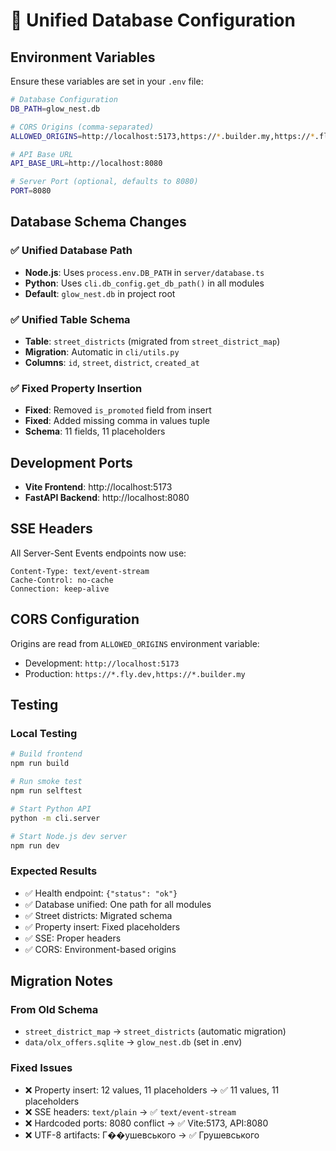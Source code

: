 # 🔄 Unified Database Configuration

## Environment Variables

Ensure these variables are set in your `.env` file:

```bash
# Database Configuration
DB_PATH=glow_nest.db

# CORS Origins (comma-separated)
ALLOWED_ORIGINS=http://localhost:5173,https://*.builder.my,https://*.fly.dev

# API Base URL
API_BASE_URL=http://localhost:8080

# Server Port (optional, defaults to 8080)
PORT=8080
```

## Database Schema Changes

### ✅ Unified Database Path

- **Node.js**: Uses `process.env.DB_PATH` in `server/database.ts`
- **Python**: Uses `cli.db_config.get_db_path()` in all modules
- **Default**: `glow_nest.db` in project root

### ✅ Unified Table Schema

- **Table**: `street_districts` (migrated from `street_district_map`)
- **Migration**: Automatic in `cli/utils.py`
- **Columns**: `id`, `street`, `district`, `created_at`

### ✅ Fixed Property Insertion

- **Fixed**: Removed `is_promoted` field from insert
- **Fixed**: Added missing comma in values tuple
- **Schema**: 11 fields, 11 placeholders

## Development Ports

- **Vite Frontend**: http://localhost:5173
- **FastAPI Backend**: http://localhost:8080

## SSE Headers

All Server-Sent Events endpoints now use:

```
Content-Type: text/event-stream
Cache-Control: no-cache
Connection: keep-alive
```

## CORS Configuration

Origins are read from `ALLOWED_ORIGINS` environment variable:

- Development: `http://localhost:5173`
- Production: `https://*.fly.dev,https://*.builder.my`

## Testing

### Local Testing

```bash
# Build frontend
npm run build

# Run smoke test
npm run selftest

# Start Python API
python -m cli.server

# Start Node.js dev server
npm run dev
```

### Expected Results

- ✅ Health endpoint: `{"status": "ok"}`
- ✅ Database unified: One path for all modules
- ✅ Street districts: Migrated schema
- ✅ Property insert: Fixed placeholders
- ✅ SSE: Proper headers
- ✅ CORS: Environment-based origins

## Migration Notes

### From Old Schema

- `street_district_map` → `street_districts` (automatic migration)
- `data/olx_offers.sqlite` → `glow_nest.db` (set in .env)

### Fixed Issues

- ❌ Property insert: 12 values, 11 placeholders → ✅ 11 values, 11 placeholders
- ❌ SSE headers: `text/plain` → ✅ `text/event-stream`
- ❌ Hardcoded ports: 8080 conflict → ✅ Vite:5173, API:8080
- ❌ UTF-8 artifacts: Г��ушевського → ✅ Грушевського
